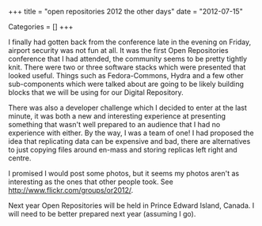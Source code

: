 +++
title = "open repositories 2012 the other days"
date = "2012-07-15"


Categories = []
+++

I finally had gotten back from the conference late in the evening on
Friday, airport security was not fun at all. It was the first Open
Repositories conference that I had attended, the community seems to be
pretty tightly knit. There were two or three software stacks which
were presented that looked useful.  Things such as Fedora-Commons,
Hydra and a few other sub-components which were talked about are going
to be likely building blocks that we will be using for our Digital
Repository.

There was also a developer challenge which I decided to enter at the
last minute, it was both a new and interesting experience at
presenting something that wasn't well prepared to an audience that I
had no experience with either. By the way, I was a team of one! I had
proposed the idea that replicating data can be expensive and bad,
there are alternatives to just copying files around en-mass and
storing replicas left right and centre.

I promised I would post some photos, but it seems my photos aren't as
interesting as the ones that other people took. See
<http://www.flickr.com/groups/or2012/>.

Next year Open Repositories will be held in Prince Edward Island,
Canada. I will need to be better prepared next year (assuming I go).

